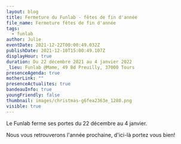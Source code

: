 ```yaml
---
layout: blog
title: Fermeture du Funlab - fêtes de fin d'année
file_name: Fermeture fêtes de fin d'année
tags:
  - funlab
author: Julie
eventDate: 2021-12-22T00:00:49.032Z
publishDate: 2021-12-10T15:00:49.107Z
displayHour: true
duration: Du 22 décembre 2021 au 4 janvier 2022
_lieu: Funlab @Mame, 49 Bd Preuilly, 37000 Tours
presenceAgenda: true
motherLink: ""
presenceActualites: true
bandeauInfo: true
youngFriendly: false
thumbnail: images/christmas-g6fea2363e_1280.png
visible: true
---
```

Le Funlab ferme ses portes du 22 décembre au 4 janvier.

Nous vous retrouverons l'année prochaine, d'ici-là portez vous bien!